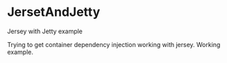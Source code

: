 # JersetAndJetty
Jersey with Jetty example

Trying to get container dependency injection working with jersey. Working example.
